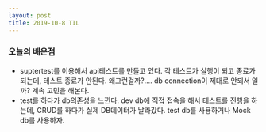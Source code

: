 ```yaml
---
layout: post
title: 2019-10-8 TIL
---
```


### 오늘의 배운점

- suptertest를 이용해서 api테스트를 만들고 있다. 각 테스트가 실행이 되고 종료가 되는데, 테스트 종료가 안된다. 왜그런걸까?.... db connection이 제대로 안되서 일까? 계속 고민을 해본다.
- test를 하다가 db의존성을 느낀다. dev db에 직접 접속을 해서 테스트를 진행을 하는데, CRUD를 하다가 실제 DB데이터가 날라갔다. test db를 사용하거나 Mock db를 사용하자.

